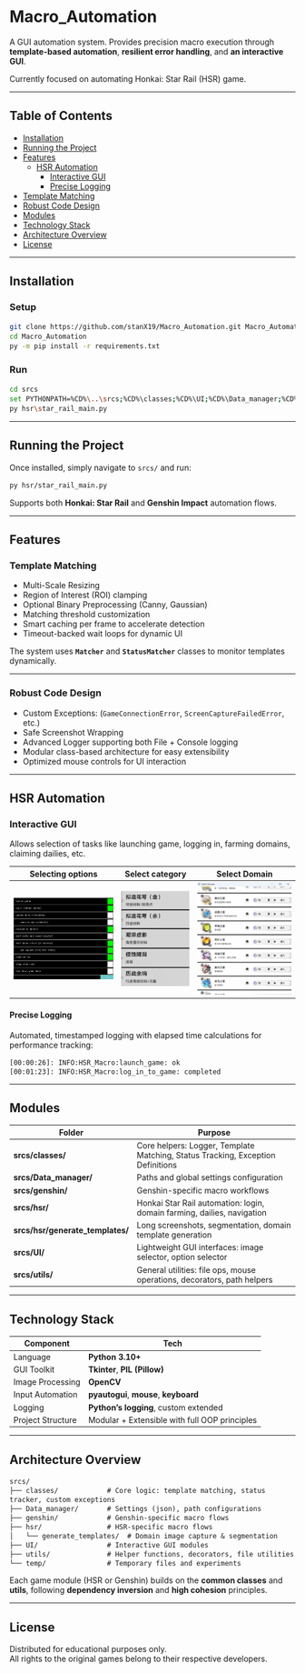 # Macro_Automation
A GUI automation system. Provides precision macro execution through **template-based automation**, **resilient error handling**, and **an interactive GUI**.

Currently focused on automating Honkai: Star Rail (HSR) game.

---

## Table of Contents
- [Installation](#installation)
- [Running the Project](#running-the-project)
- [Features](#features)
  - [HSR Automation](#hsr-automation)
    - [Interactive GUI](#interactive-gui)
    - [Precise Logging](#precise-logging)
- [Template Matching](#template-matching)
- [Robust Code Design](#robust-code-design)
- [Modules](#modules)
- [Technology Stack](#technology-stack)
- [Architecture Overview](#architecture-overview)
- [License](#license)

---

## Installation

### Setup
```bash
git clone https://github.com/stanX19/Macro_Automation.git Macro_Automation
cd Macro_Automation
py -m pip install -r requirements.txt
```

### Run
```bash
cd srcs
set PYTHONPATH=%CD%\..\srcs;%CD%\classes;%CD%\UI;%CD%\Data_manager;%CD%\utils;%CD%\hsr;%CD%\hsr\generate_templates;%PYTHONPATH%
py hsr\star_rail_main.py
```

---

## Running the Project

Once installed, simply navigate to `srcs/` and run:

```bash
py hsr/star_rail_main.py
```

Supports both **Honkai: Star Rail** and **Genshin Impact** automation flows.

---

## Features

### Template Matching

- Multi-Scale Resizing
- Region of Interest (ROI) clamping
- Optional Binary Preprocessing (Canny, Gaussian)
- Matching threshold customization
- Smart caching per frame to accelerate detection
- Timeout-backed wait loops for dynamic UI

The system uses **`Matcher`** and **`StatusMatcher`** classes to monitor templates dynamically.

---

### Robust Code Design

- Custom Exceptions: (`GameConnectionError`, `ScreenCaptureFailedError`, etc.)
- Safe Screenshot Wrapping
- Advanced Logger supporting both File + Console logging
- Modular class-based architecture for easy extensibility
- Optimized mouse controls for UI interaction

---

## HSR Automation

### Interactive GUI
Allows selection of tasks like launching game, logging in, farming domains, claiming dailies, etc.

|          Selecting options           |             Select category              |              Select Domain               |
|:------------------------------------:|:----------------------------------------:|:----------------------------------------:|
| ![img.png](assets/snapshots/img.png) | ![img_1.png](assets/snapshots/img_1.png) | ![img_2.png](assets/snapshots/img_2.png) |

#### Precise Logging
Automated, timestamped logging with elapsed time calculations for performance tracking:
```commandline
[00:00:26]: INFO:HSR_Macro:launch_game: ok
[00:01:23]: INFO:HSR_Macro:log_in_to_game: completed
```

---



## Modules

| Folder                      | Purpose |
|-----------------------------|---------|
| **srcs/classes/**           | Core helpers: Logger, Template Matching, Status Tracking, Exception Definitions |
| **srcs/Data_manager/**           | Paths and global settings configuration |
| **srcs/genshin/**                | Genshin-specific macro workflows |
| **srcs/hsr/**                    | Honkai Star Rail automation: login, domain farming, dailies, navigation |
| **srcs/hsr/generate_templates/** | Long screenshots, segmentation, domain template generation |
| **srcs/UI/**                     | Lightweight GUI interfaces: image selector, option selector |
| **srcs/utils/**                  | General utilities: file ops, mouse operations, decorators, path helpers |

---

## Technology Stack

| Component | Tech |
|-----------|------|
| Language | **Python 3.10+** |
| GUI Toolkit | **Tkinter**, **PIL (Pillow)** |
| Image Processing | **OpenCV** |
| Input Automation | **pyautogui**, **mouse**, **keyboard** |
| Logging | **Python’s logging**, custom extended |
| Project Structure | Modular + Extensible with full OOP principles |

---

## Architecture Overview

```plaintext
srcs/
├── classes/            # Core logic: template matching, status tracker, custom exceptions
├── Data_manager/       # Settings (json), path configurations
├── genshin/            # Genshin-specific macro flows
├── hsr/                # HSR-specific macro flows
│   └── generate_templates/  # Domain image capture & segmentation
├── UI/                 # Interactive GUI modules
├── utils/              # Helper functions, decorators, file utilities
└── temp/               # Temporary files and experiments
```

Each game module (HSR or Genshin) builds on the **common classes** and **utils**, following **dependency inversion** and **high cohesion** principles.

---

## License

Distributed for educational purposes only.  
All rights to the original games belong to their respective developers.

